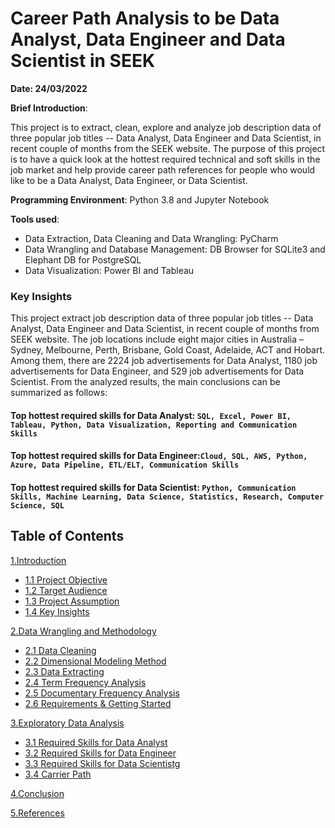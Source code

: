 # Career Path Analysis to be Data Analyst, Data Engineer and Data Scientist in SEEK

**Date: 24/03/2022**

**Brief Introduction**:

This project is to extract, clean, explore and analyze job description data of three popular job titles -- Data Analyst, Data Engineer and Data Scientist, in recent couple of months from the SEEK website. The purpose of this project is to have a quick look at the hottest required technical and soft skills in the job market and help provide career path references for people who would like to be a Data Analyst, Data Engineer, or Data Scientist.

**Programming Environment**: Python 3.8 and Jupyter Notebook

**Tools used**:
- Data Extraction, Data Cleaning and Data Wrangling: PyCharm
- Data Wrangling and Database Management: DB Browser for SQLite3 and Elephant DB for PostgreSQL
- Data Visualization: Power BI and Tableau

### Key Insights <a class="anchor" id="sec_1.4"></a>
This project extract job description data of three popular job titles -- Data Analyst, Data Engineer and Data Scientist, in recent couple of months from SEEK website. The job locations include eight major cities in Australia – Sydney, Melbourne, Perth, Brisbane, Gold Coast, Adelaide, ACT and Hobart. Among them, there are 2224 job advertisements for Data Analyst, 1180 job advertisements for Data Engineer, and 529 job advertisements for Data Scientist. From the analyzed results, the main conclusions can be summarized as follows: 
#### Top hottest required skills for Data Analyst: `SQL, Excel, Power BI, Tableau, Python, Data Visualization, Reporting and Communication Skills`
#### Top hottest required skills for Data Engineer:`Cloud, SQL, AWS, Python, Azure, Data Pipeline, ETL/ELT, Communication Skills`
#### Top hottest required skills for Data Scientist: `Python, Communication Skills, Machine Learning, Data Science, Statistics, Research, Computer Science, SQL`

## Table of Contents

[1.Introduction](#sec_1)

- [1.1 Project Objective](#sec_1.1)
- [1.2 Target Audience](#sec_1.2)
- [1.3 Project Assumption](#sec_1.3)
- [1.4 Key Insights](#sec_1.4)

[2.Data Wrangling and Methodology](#sec_2)

- [2.1 Data Cleaning](#sec_2.1)
- [2.2 Dimensional Modeling Method](#sec_2.2)
- [2.3 Data Extracting](#sec_2.3)
- [2.4 Term Frequency Analysis](#sec_2.4)
- [2.5 Documentary Frequency Analysis](#sec_2.5)
- [2.6 Requirements & Getting Started](#sec_2.6)

[3.Exploratory Data Analysis](#sec_3)

- [3.1 Required Skills for Data Analyst](#sec_3.1)
- [3.2 Required Skills for Data Engineer](#sec_3.2)
- [3.3 Required Skills for Data Scientistg](#sec_3.3)
- [3.4 Carrier Path](#sec_3.4)

[4.Conclusion](#sec_4)

[5.References](#sec_5)


